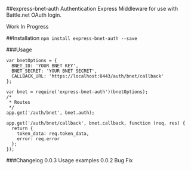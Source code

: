 ##express-bnet-auth
Authentication Express Middleware for use with Battle.net OAuth login.

Work In Progress

##Installation
`npm install express-bnet-auth --save`

###Usage
```
var bnetOptions = {
  BNET_ID: 'YOUR BNET KEY',
  BNET_SECRET: 'YOUR BNET SECRET',
  CALLBACK_URL: 'https://localhost:8443/auth/bnet/callback'
};

var bnet = require('express-bnet-auth')(bnetOptions);
/*
 * Routes
 */
app.get('/auth/bnet', bnet.auth);

app.get('/auth/bnet/callback', bnet.callback, function (req, res) {
  return {
    token_data: req.token_data,
    error: req.error
  };
});
```

###Changelog
0.0.3 Usage examples
0.0.2 Bug Fix